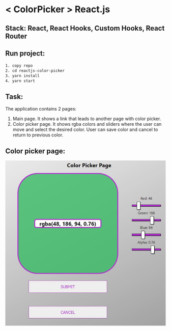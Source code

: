 # < ColorPicker > React.js

## Stack: React, React Hooks, Custom Hooks, React Router

## Run project:

```
1. copy repo
2. cd reactjs-color-picker
3. yarn install
4. yarn start
```

## Task:

The application contains 2 pages:

1. Main page. It shows a link that leads to another page with color picker.
2. Color picker page. It shows rgba colors and sliders where the user can move and select the desired color. User can save color and cancel to return to previous color.

## Color picker page:

![color_picker](https://raw.githubusercontent.com/denysoleksiienko/reactjs-color-picker/main/screenshot/color_picker.JPG?token=AKGZ4HRJDYMY5PFRNQWVXKC7VLT4M 'Color Picker')
